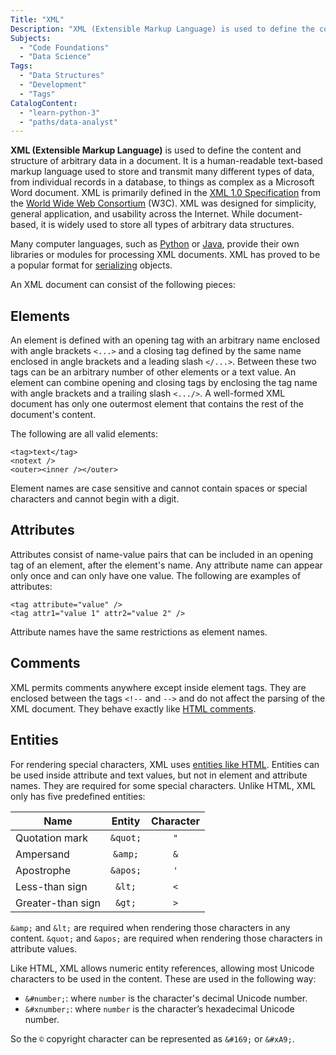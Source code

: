 ```yaml
---
Title: "XML"
Description: "XML (Extensible Markup Language) is used to define the content and structure of data in a document."
Subjects:
  - "Code Foundations"
  - "Data Science"
Tags:
  - "Data Structures"
  - "Development"
  - "Tags"
CatalogContent:
  - "learn-python-3"
  - "paths/data-analyst"
---
```


**XML (Extensible Markup Language)** is used to define the content and structure of arbitrary data in a document. It is a human-readable text-based markup language used to store and transmit many different types of data, from individual records in a database, to things as complex as a Microsoft Word document. XML is primarily defined in the [XML 1.0 Specification](http://www.w3.org/TR/REC-xml) from the [World Wide Web Consortium](https://www.w3.org/standards/) (W3C). XML was designed for simplicity, general application, and usability across the Internet. While document-based, it is widely used to store all types of arbitrary data structures.

Many computer languages, such as [Python](https://www.codecademy.com/resources/docs/python) or [Java](https://www.codecademy.com/resources/docs/java), provide their own libraries or modules for processing XML documents. XML has proved to be a popular format for [serializing](https://www.codecademy.com/resources/docs/general/serialization) objects.

An XML document can consist of the following pieces:

## Elements

An element is defined with an opening tag with an arbitrary name enclosed with angle brackets `<...>` and a closing tag defined by the same name enclosed in angle brackets and a leading slash `</...>`. Between these two tags can be an arbitrary number of other elements or a text value. An element can combine opening and closing tags by enclosing the tag name with angle brackets and a trailing slash `<.../>`. A well-formed XML document has only one outermost element that contains the rest of the document's content.

The following are all valid elements:

```pseudo
<tag>text</tag>
<notext />
<outer><inner /></outer>
```

Element names are case sensitive and cannot contain spaces or special characters and cannot begin with a digit.

## Attributes

Attributes consist of name-value pairs that can be included in an opening tag of an element, after the element's name. Any attribute name can appear only once and can only have one value. The following are examples of attributes:

```pseudo
<tag attribute="value" />
<tag attr1="value 1" attr2="value 2" />
```

Attribute names have the same restrictions as element names.

## Comments

XML permits comments anywhere except inside element tags. They are enclosed between the tags `<!--` and `-->` and do not affect the parsing of the XML document. They behave exactly like [HTML comments](https://www.codecademy.com/resources/docs/html/comments).

## Entities

For rendering special characters, XML uses [entities like HTML](https://www.codecademy.com/resources/docs/html/entities). Entities can be used inside attribute and text values, but not in element and attribute names. They are required for some special characters. Unlike HTML, XML only has five predefined entities:

| Name              |  Entity  | Character |
| ----------------- | :------: | :-------: |
| Quotation mark    | `&quot;` |    `"`    |
| Ampersand         | `&amp;`  |    `&`    |
| Apostrophe        | `&apos;` |    `'`    |
| Less-than sign    |  `&lt;`  |    `<`    |
| Greater-than sign |  `&gt;`  |    `>`    |

`&amp;` and `&lt;` are required when rendering those characters in any content. `&quot;` and `&apos;` are required when rendering those characters in attribute values.

Like HTML, XML allows numeric entity references, allowing most Unicode characters to be used in the content. These are used in the following way:

- `&#number;`: where `number` is the character's decimal Unicode number.
- `&#xnumber;`: where `number` is the character’s hexadecimal Unicode number.

So the `©` copyright character can be represented as `&#169;` or `&#xA9;`.
